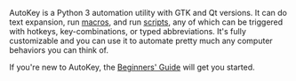 AutoKey is a Python 3 automation utility with GTK and Qt versions. It can do text expansion, run [macros](https://github.com/autokey/autokey/wiki/Dynamic-Phrases,-Using-Macros-as-placeholders-in-Phrases), and run [scripts](https://github.com/autokey/autokey/wiki/Scripting), any of which can be triggered with hotkeys, key-combinations, or typed abbreviations. It's fully customizable and you can use it to automate pretty much any computer behaviors you can think of.

If you're new to AutoKey, the [Beginners' Guide](https://github.com/autokey/autokey/wiki/Beginners-Guide) will get you started.
